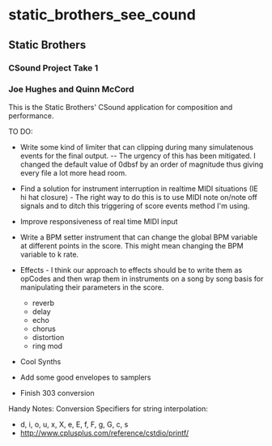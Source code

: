 # static_brothers_see_cound

## Static Brothers
### CSound Project Take 1
### Joe Hughes and Quinn McCord

This is the Static Brothers' CSound application for composition and performance.

TO DO:
* Write some kind of limiter that can clipping during many simulatenous events for the final output.
-- The urgency of this has been mitigated. I changed the default value of 0dbsf by an order of magnitude thus giving every file a lot more head room.

* Find a solution for instrument interruption in realtime MIDI situations (IE hi hat closure) - The right way to do this is to use MIDI note on/note off signals and to ditch this triggering of score events method I'm using.

* Improve responsiveness of real time MIDI input

* Write a BPM setter instrument that can change the global BPM variable at different points in the score. This might mean changing the BPM variable to k rate.

* Effects - I think our approach to effects should be to write them as opCodes and then wrap them in instruments on a song by song basis for manipulating their parameters in the score.
	- reverb
	- delay
	- echo
	- chorus
	- distortion
    - ring mod

* Cool Synths

* Add some good envelopes to samplers

* Finish 303 conversion

Handy Notes:
Conversion Specifiers for string interpolation:
* d, i, o, u, x, X, e, E, f, F, g, G, c, s
* http://www.cplusplus.com/reference/cstdio/printf/
